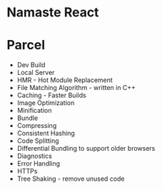 # Namaste React

# Parcel

- Dev Build
- Local Server
- HMR - Hot Module Replacement
- File Matching Algorithm - written in C++
- Caching - Faster Builds
- Image Optimization
- Minification
- Bundle
- Compressing
- Consistent Hashing
- Code Splitting
- Differential Bundling to support older browsers
- Diagnostics
- Error Handling
- HTTPs
- Tree Shaking - remove unused code
